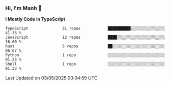 ### Hi, I'm Manh 👋

<!--START_SECTION:waka-->
**I Mostly Code in TypeScript** 

```text
TypeScript               31 repos            ██████████░░░░░░░░░░░░░░░   41.33 % 
JavaScript               12 repos            ████░░░░░░░░░░░░░░░░░░░░░   16.00 % 
Rust                     5 repos             ██░░░░░░░░░░░░░░░░░░░░░░░   06.67 % 
Python                   1 repo              ░░░░░░░░░░░░░░░░░░░░░░░░░   01.33 % 
Shell                    1 repo              ░░░░░░░░░░░░░░░░░░░░░░░░░   01.33 % 
```




 Last Updated on 03/05/2025 00:04:59 UTC
<!--END_SECTION:waka-->
